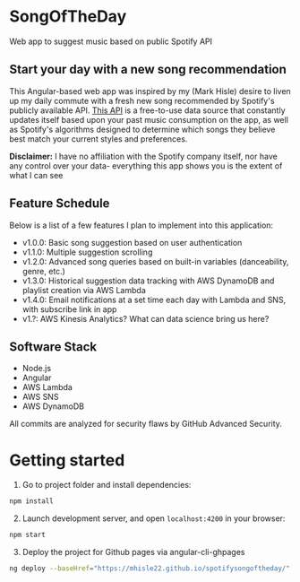# SongOfTheDay
Web app to suggest music based on public Spotify API

## Start your day with a new song recommendation

This Angular-based web app was inspired by my (Mark Hisle) desire to liven up my daily commute with a fresh new song recommended by Spotify's publicly available API. [This API](https://developer.spotify.com/documentation/web-api/) is a free-to-use data source that constantly updates itself based upon your past music consumption on the app, as well as Spotify's algorithms designed to determine which songs they believe best match your current styles and preferences.

**Disclaimer:** I have no affiliation with the Spotify company itself, nor have any control over your data- everything this app shows you is the extent of what I can see

## Feature Schedule

Below is a list of a few features I plan to implement into this application:

* v1.0.0: Basic song suggestion based on user authentication
* v1.1.0: Multiple suggestion scrolling
* v1.2.0: Advanced song queries based on built-in variables (danceability, genre, etc.)
* v1.3.0: Historical suggestion data tracking with AWS DynamoDB and playlist creation via AWS Lambda
* v1.4.0: Email notifications at a set time each day with Lambda and SNS, with subscribe link in app
* v1.?: AWS Kinesis Analytics? What can data science bring us here?

## Software Stack

* Node.js
* Angular
* AWS Lambda
* AWS SNS
* AWS DynamoDB

All commits are analyzed for security flaws by GitHub Advanced Security.

# Getting started

1. Go to project folder and install dependencies:
 ```bash
 npm install
 ```

2. Launch development server, and open `localhost:4200` in your browser:
 ```bash
 npm start
 ```

3. Deploy the project for Github pages via angular-cli-ghpages
 ```bash
 ng deploy --baseHref="https://mhisle22.github.io/spotifysongoftheday/"
 ```
 
